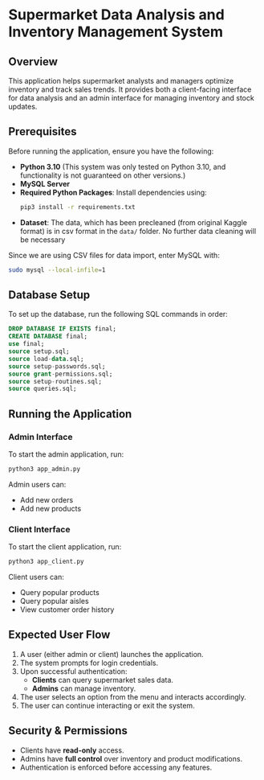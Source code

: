 # Supermarket Data Analysis and Inventory Management System

## Overview
This application helps supermarket analysts and managers optimize inventory and track sales trends. It provides both a client-facing interface for data analysis and an admin interface for managing inventory and stock updates.

## Prerequisites
Before running the application, ensure you have the following:
- **Python 3.10** (This system was only tested on Python 3.10, and functionality is not guaranteed on other versions.)
- **MySQL Server**
- **Required Python Packages**: Install dependencies using:
  ```bash
  pip3 install -r requirements.txt
  ```
- **Dataset**: The data, which has been precleaned (from original Kaggle format)
  is in csv format in the `data/` folder. No further data cleaning will be necessary


Since we are using CSV files for data import, enter MySQL with:
```bash
sudo mysql --local-infile=1
```

## Database Setup
To set up the database, run the following SQL commands in order:
```sql
DROP DATABASE IF EXISTS final;
CREATE DATABASE final;
use final;
source setup.sql;
source load-data.sql;
source setup-passwords.sql;
source grant-permissions.sql;
source setup-routines.sql;
source queries.sql;
```


## Running the Application
### Admin Interface
To start the admin application, run:
```bash
python3 app_admin.py
```
Admin users can:
- Add new orders
- Add new products

### Client Interface
To start the client application, run:
```bash
python3 app_client.py
```
Client users can:
- Query popular products
- Query popular aisles
- View customer order history

## Expected User Flow
1. A user (either admin or client) launches the application.
2. The system prompts for login credentials.
3. Upon successful authentication:
   - **Clients** can query supermarket sales data.
   - **Admins** can manage inventory.
4. The user selects an option from the menu and interacts accordingly.
5. The user can continue interacting or exit the system.

## Security & Permissions
- Clients have **read-only** access.
- Admins have **full control** over inventory and product modifications.
- Authentication is enforced before accessing any features.
